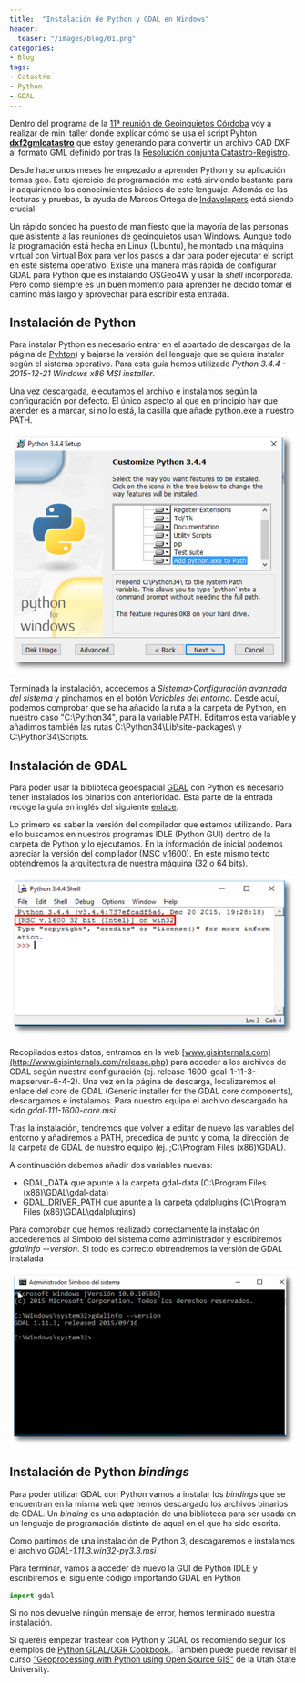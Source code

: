 ```yaml
---
title:  "Instalación de Python y GDAL en Windows"
header:
  teaser: "/images/blog/01.png"
categories: 
- Blog
tags:
- Catastro
- Python
- GDAL
---
```


Dentro del programa de la [11ª reunión de Geoinquietos Córdoba](http://wiki.osgeo.org/wiki/Reuni%C3%B3n_11_Geoinquietos_C%C3%B3rdoba) voy a realizar de mini taller donde explicar cómo se usa el script Pyhton [**dxf2gmlcatastro**](https://github.com/sigdeletras/dxf2gmlcatastro) que estoy generando para convertir un archivo CAD DXF al formato GML definido por tras la [Resolución conjunta Catastro-Registro](http://www.catastro.minhap.es/documentos/formatos_intercambio/Formato%20GML%20parcela%20catastral.pdf).

Desde hace unos meses he empezado a aprender Python y su aplicación temas geo. Este ejercicio de programación me está sirviendo bastante para ir adquiriendo los conocimientos básicos de este lenguaje. Además de las lecturas y pruebas, la ayuda de Marcos Ortega de [Indavelopers](http://www.indavelopers.com/) está siendo crucial.

Un rápido sondeo ha puesto de manifiesto que la mayoría de las personas que asistente a las reuniones de geoinquietos usan Windows. Aunque todo la programación está hecha en Linux (Ubuntu), he montado una máquina virtual con Virtual Box para ver los pasos a dar para poder ejecutar el script en este sistema operativo. Existe una manera más rápida de configurar GDAL para Python que es instalando OSGeo4W y usar la _shell_ incorporada. Pero como siempre es un buen momento para aprender he decido tomar el camino más largo y aprovechar para escribir esta entrada.

## Instalación de Python

Para instalar Python es necesario entrar en el apartado de descargas de la página de [Pyhton](https://www.python.org/downloads/windows/)) y bajarse la versión del lenguaje que se quiera instalar según el sistema operativo. Para esta guía hemos utilizado _Python 3.4.4 - 2015-12-21 Windows x86 MSI installer_.

Una vez descargada, ejecutamos el archivo e instalamos según la configuración por defecto. El único aspecto al que en principio hay que atender es a marcar, si no lo está, la casilla que añade python.exe a nuestro PATH.

![](/images/blog/01.png)

Terminada la instalación, accedemos a _Sistema>Configuración avanzada del sistema_ y pinchamos en el botón _Variables del entorno_. Desde aquí, podemos comprobar que se ha añadido la ruta a la carpeta de Python, en nuestro caso "C:\Python34", para la variable PATH. Editamos esta variable y añadimos también las rutas C:\Python34\Lib\site-packages\ y C:\Python34\Scripts.

## Instalación de GDAL

Para poder usar la biblioteca geoespacial [GDAL](https://es.wikipedia.org/wiki/GDAL) con Python es necesario tener instalados los binarios con anterioridad. Esta parte de la entrada recoge la guía en inglés del siguiente [enlace](http://sandbox.idre.ucla.edu/sandbox/tutorials/installing-gdal-for-windows).

Lo primero es saber la versión del compilador que estamos utilizando. Para ello buscamos en nuestros programas IDLE (Python GUI) dentro de la carpeta de Python y lo ejecutamos. En la información de inicial podemos apreciar la versión del compilador (MSC v.1600). En este mismo texto obtendremos la arquitectura de nuestra máquina (32 o 64 bits).

![](/images/blog/02_ilde.png)

Recopilados estos datos, entramos en la web [www.gisinternals.com](http://www.gisinternals.com/release.php) para acceder a los archivos de GDAL según nuestra configuración (ej. release-1600-gdal-1-11-3-mapserver-6-4-2). Una vez en la página de descarga, localizaremos el enlace del core de GDAL (Generic installer for the GDAL core components), descargamos e instalamos. Para nuestro equipo el archivo descargado ha sido _gdal-111-1600-core.msi_

Tras la instalación, tendremos que volver a editar de nuevo las variables del entorno y añadiremos a PATH, precedida de punto y coma, la dirección de la carpeta de GDAL de nuestro equipo (ej. ;C:\Program Files (x86)\GDAL).

A continuación debemos añadir dos variables nuevas:

*   GDAL_DATA que apunte a la carpeta gdal-data (C:\Program Files (x86)\GDAL\gdal-data)
*   GDAL_DRIVER_PATH que apunte a la carpeta gdalplugins (C:\Program Files (x86)\GDAL\gdalplugins)

Para comprobar que hemos realizado correctamente la instalación accederemos al Símbolo del sistema como administrador y escribiremos _gdalinfo --version_. Si todo es correcto obtrendremos la versión de GDAL instalada

![](/images/blog/03_gdalinfo.png)

## Instalación de Python _bindings_

Para poder utilizar GDAL con Python vamos a instalar los _bindings_ que se encuentran en la misma web que hemos descargado los archivos binarios de GDAL. Un _binding_ es una adaptación de una biblioteca para ser usada en un lenguaje de programación distinto de aquel en el que ha sido escrita.

Como partimos de una instalación de Python 3, descagaremos e instalamos el archivo _GDAL-1.11.3.win32-py3.3.msi_

Para terminar, vamos a acceder de nuevo la GUI de Python IDLE y escribiremos el siguiente código importando GDAL en Python

```python
import gdal

```

Si no nos devuelve ningún mensaje de error, hemos terminado nuestra instalación.

Si queréis empezar trastear con Python y GDAL os recomiendo seguir los ejemplos de [Python GDAL/OGR Cookbook.](https://pcjericks.github.io/py-gdalogr-cookbook/index.html). También puede puede revisar el curso ["Geoprocessing with Python using Open Source GIS"](http://www.gis.usu.edu/%7Echrisg/python) de la Utah State University.
        
